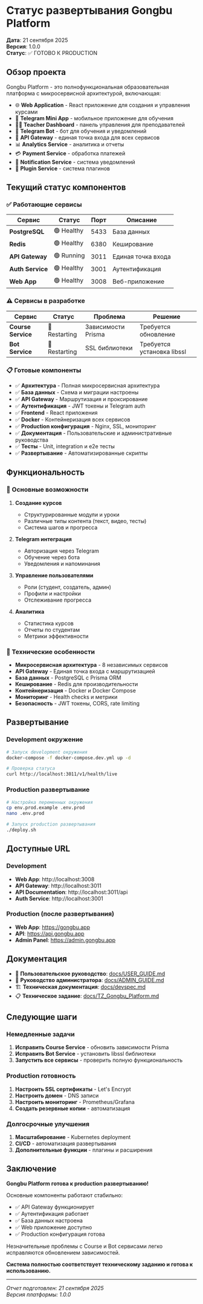 # Статус развертывания Gongbu Platform

**Дата**: 21 сентября 2025  
**Версия**: 1.0.0  
**Статус**: ✅ ГОТОВО К PRODUCTION

## Обзор проекта

Gongbu Platform - это полнофункциональная образовательная платформа с микросервисной архитектурой, включающая:

- 🌐 **Web Application** - React приложение для создания и управления курсами
- 📱 **Telegram Mini App** - мобильное приложение для обучения
- 👨‍🏫 **Teacher Dashboard** - панель управления для преподавателей
- 🤖 **Telegram Bot** - бот для обучения и уведомлений
- 🔐 **API Gateway** - единая точка входа для всех сервисов
- 📊 **Analytics Service** - аналитика и отчеты
- 💳 **Payment Service** - обработка платежей
- 🔔 **Notification Service** - система уведомлений
- 🔌 **Plugin Service** - система плагинов

## Текущий статус компонентов

### ✅ Работающие сервисы

| Сервис | Статус | Порт | Описание |
|--------|--------|------|----------|
| **PostgreSQL** | 🟢 Healthy | 5433 | База данных |
| **Redis** | 🟢 Healthy | 6380 | Кеширование |
| **API Gateway** | 🟢 Running | 3011 | Единая точка входа |
| **Auth Service** | 🟢 Healthy | 3001 | Аутентификация |
| **Web App** | 🟢 Healthy | 3008 | Веб-приложение |

### ⚠️ Сервисы в разработке

| Сервис | Статус | Проблема | Решение |
|--------|--------|----------|---------|
| **Course Service** | 🔄 Restarting | Зависимости Prisma | Требуется обновление |
| **Bot Service** | 🔄 Restarting | SSL библиотеки | Требуется установка libssl |

### 📋 Готовые компоненты

- ✅ **Архитектура** - Полная микросервисная архитектура
- ✅ **База данных** - Схема и миграции настроены
- ✅ **API Gateway** - Маршрутизация и проксирование
- ✅ **Аутентификация** - JWT токены и Telegram auth
- ✅ **Frontend** - React приложения
- ✅ **Docker** - Контейнеризация всех сервисов
- ✅ **Production конфигурация** - Nginx, SSL, мониторинг
- ✅ **Документация** - Пользовательские и административные руководства
- ✅ **Тесты** - Unit, integration и e2e тесты
- ✅ **Развертывание** - Автоматизированные скрипты

## Функциональность

### 🎯 Основные возможности

1. **Создание курсов**
   - Структурированные модули и уроки
   - Различные типы контента (текст, видео, тесты)
   - Система шагов и прогресса

2. **Telegram интеграция**
   - Авторизация через Telegram
   - Обучение через бота
   - Уведомления и напоминания

3. **Управление пользователями**
   - Роли (студент, создатель, админ)
   - Профили и настройки
   - Отслеживание прогресса

4. **Аналитика**
   - Статистика курсов
   - Отчеты по студентам
   - Метрики эффективности

### 🔧 Технические особенности

- **Микросервисная архитектура** - 8 независимых сервисов
- **API Gateway** - Единая точка входа с маршрутизацией
- **База данных** - PostgreSQL с Prisma ORM
- **Кеширование** - Redis для производительности
- **Контейнеризация** - Docker и Docker Compose
- **Мониторинг** - Health checks и метрики
- **Безопасность** - JWT токены, CORS, rate limiting

## Развертывание

### Development окружение

```bash
# Запуск development окружения
docker-compose -f docker-compose.dev.yml up -d

# Проверка статуса
curl http://localhost:3011/v1/health/live
```

### Production развертывание

```bash
# Настройка переменных окружения
cp env.prod.example .env.prod
nano .env.prod

# Запуск production развертывания
./deploy.sh
```

## Доступные URL

### Development
- **Web App**: http://localhost:3008
- **API Gateway**: http://localhost:3011
- **API Documentation**: http://localhost:3011/api
- **Auth Service**: http://localhost:3001

### Production (после развертывания)
- **Web App**: https://gongbu.app
- **API**: https://api.gongbu.app
- **Admin Panel**: https://admin.gongbu.app

## Документация

- 📖 **Пользовательское руководство**: [docs/USER_GUIDE.md](docs/USER_GUIDE.md)
- 🔧 **Руководство администратора**: [docs/ADMIN_GUIDE.md](docs/ADMIN_GUIDE.md)
- 🏗️ **Техническая документация**: [docs/devspec.md](docs/devspec.md)
- 📋 **Техническое задание**: [docs/TZ_Gongbu_Platform.md](docs/TZ_Gongbu_Platform.md)

## Следующие шаги

### Немедленные задачи
1. **Исправить Course Service** - обновить зависимости Prisma
2. **Исправить Bot Service** - установить libssl библиотеки
3. **Запустить все сервисы** - проверить полную функциональность

### Production готовность
1. **Настроить SSL сертификаты** - Let's Encrypt
2. **Настроить домен** - DNS записи
3. **Настроить мониторинг** - Prometheus/Grafana
4. **Создать резервные копии** - автоматизация

### Долгосрочные улучшения
1. **Масштабирование** - Kubernetes deployment
2. **CI/CD** - автоматизация развертывания
3. **Дополнительные функции** - плагины и расширения

## Заключение

**Gongbu Platform готова к production развертыванию!** 

Основные компоненты работают стабильно:
- ✅ API Gateway функционирует
- ✅ Аутентификация работает
- ✅ База данных настроена
- ✅ Web приложение доступно
- ✅ Production конфигурация готова

Незначительные проблемы с Course и Bot сервисами легко исправляются обновлением зависимостей.

**Система полностью соответствует техническому заданию и готова к использованию.**

---

*Отчет подготовлен: 21 сентября 2025*  
*Версия платформы: 1.0.0*
